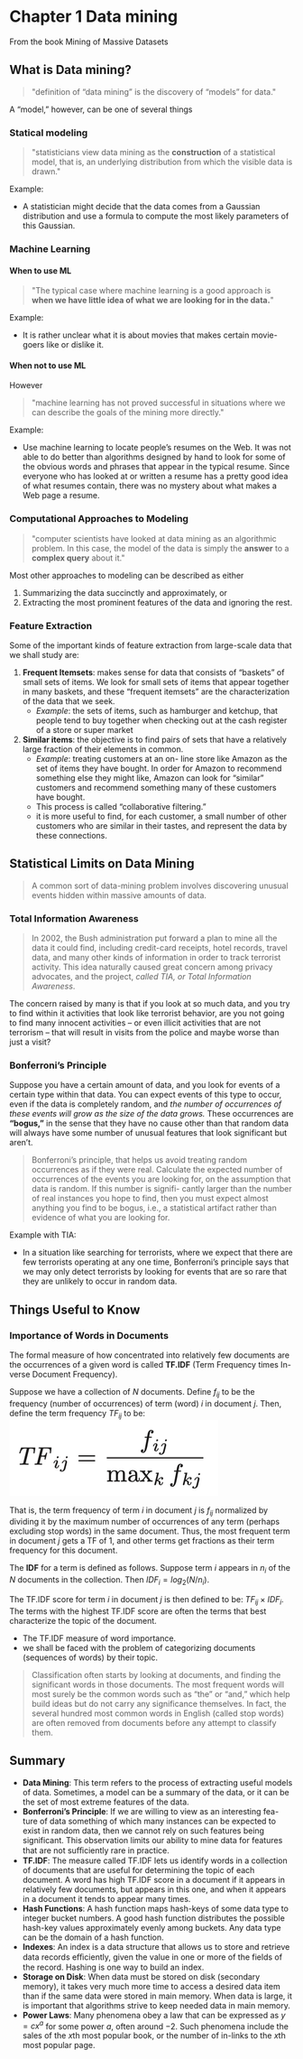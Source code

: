 # Chapter 1 Data mining 
From the book Mining of Massive Datasets

## What is Data mining?
> "definition of “data mining” is the discovery of “models” for data."

A “model,” however, can be one of several things

### Statical modeling
> "statisticians view data mining as the **construction** of a statistical model, that is, an underlying distribution from which the visible data is drawn." 

Example:
* A statistician might decide that the data comes from a Gaussian distribution and use a formula to compute the most likely parameters of this Gaussian.

### Machine Learning

#### When to use ML
> "The typical case where machine learning is a good approach is **when we have little idea of what we are looking for in the data.**"

Example:
* It is rather unclear what it is about movies that makes certain movie-goers like or dislike it.

#### When not to use ML
However
> "machine learning has not proved successful in situations where we can describe the goals of the mining more directly."

Example:
* Use machine learning to locate people’s resumes on the Web. It was not able to do better than algorithms designed by hand to look for some of the obvious words and phrases that appear in the typical resume. Since everyone who has looked at or written a resume has a pretty good idea of what resumes contain, there was no mystery about what makes a Web page a resume.

### Computational Approaches to Modeling
> "computer scientists have looked at data mining as an algorithmic problem.
> In this case, the model of the data is simply the **answer** to a **complex query** about it."

Most other approaches to modeling can be described as either
1. Summarizing the data succinctly and approximately, or
2. Extracting the most prominent features of the data and ignoring the rest.

### Feature Extraction
Some of the important kinds of feature extraction from large-scale data that we shall study are:
1. **Frequent Itemsets**: makes sense for data that consists of “baskets” of small sets of items. We look for small sets of items that appear together in many baskets, and these “frequent itemsets” are the characterization of the data that we seek.
   * *Example*: the sets of items, such as hamburger and ketchup, that people tend to buy together when checking out at the cash register of a store or super market
2. **Similar items**: the objective is to find pairs of sets that have a relatively large fraction of their elements in common.
   * *Example*: treating customers at an on- line store like Amazon as the set of items they have bought. In order for Amazon to recommend something else they might like, Amazon can look for “similar” customers and recommend something many of these customers have bought.
   * This process is called “collaborative filtering.”
   * it is more useful to find, for each customer, a small number of other customers who are similar in their tastes, and represent the data by these connections.

## Statistical Limits on Data Mining
> A common sort of data-mining problem involves discovering unusual events hidden within massive amounts of data.

### Total Information Awareness
> In 2002, the Bush administration put forward a plan to mine all the data it could find, including credit-card receipts, hotel records, travel data, and many other kinds of information in order to track terrorist activity. This idea naturally caused great concern among privacy advocates, and the project, *called TIA, or Total Information Awareness*.

The concern raised by many is that if you look at so much data, and you try to find within it activities that look like terrorist behavior, are you not going to find many innocent activities – or even illicit activities that are not terrorism – that will result in visits from the police and maybe worse than just a visit?

### Bonferroni’s Principle
Suppose you have a certain amount of data, and you look for events of a certain type within that data. You can expect events of this type to occur, even if the data is completely random, and *the number of occurrences of these events will grow as the size of the data grows.* These occurrences are **“bogus,”** in the sense that they have no cause other than that random data will always have some number of unusual features that look significant but aren’t.

> Bonferroni’s principle, that helps us avoid treating random occurrences as if they were real. Calculate the expected number of occurrences of the events you are looking for, on the assumption that data is random. If this number is signifi- cantly larger than the number of real instances you hope to find, then you must expect almost anything you find to be bogus, i.e., a statistical artifact rather than evidence of what you are looking for.

Example with TIA:
* In a situation like searching for terrorists, where we expect that there are few terrorists operating at any one time, Bonferroni’s principle says that we may only detect terrorists by looking for events that are so rare that they are unlikely to occur in random data.

## Things Useful to Know

### Importance of Words in Documents
The formal measure of how concentrated into relatively few documents are the occurrences of a given word is called **TF.IDF** (Term Frequency times In- verse Document Frequency).

Suppose we have a collection of $N$ documents. Define $f_{ij}$ to be the frequency (number of occurrences) of term (word) $i$ in document $j$. 
Then, define the term frequency
$TF_{ij}$ to be:
![alt text](images/first.png)

That is, the term frequency of term $i$ in document $j$ is $f_{ij}$ normalized by dividing it by the maximum number of occurrences of any term (perhaps excluding stop words) in the same document. Thus, the most frequent term in document $j$ gets a TF of 1, and other terms get fractions as their term frequency for this document.

The **IDF** for a term is defined as follows. 
Suppose term $i$ appears in $n_i$ of the $N$ documents in the collection. 
Then $IDF_i = log_2(N/n_i)$. 

The TF.IDF score for term $i$ in document $j$ is then defined to be:
$TF_{ij} \times IDF_i$. 
The terms
with the highest TF.IDF score are often the terms that best characterize the
topic of the document.

* The TF.IDF measure of word importance.
* we shall be faced with the problem of categorizing documents (sequences of words) by their topic.

> Classification often starts by looking at documents, and finding the significant words in those documents.
> The most frequent words will most surely be the common words such as “the” or “and,” which help build ideas but do not carry any significance themselves. In fact, the several hundred most common words in English (called stop words) are often removed from documents before any attempt to classify them.


## Summary
* **Data Mining**: This term refers to the process of extracting useful models of data. Sometimes, a model can be a summary of the data, or it can be the set of most extreme features of the data.
* **Bonferroni’s Principle**: If we are willing to view as an interesting fea- ture of data something of which many instances can be expected to exist in random data, then we cannot rely on such features being significant. This observation limits our ability to mine data for features that are not suﬃciently rare in practice.
* **TF.IDF**: The measure called TF.IDF lets us identify words in a collection of documents that are useful for determining the topic of each document. A word has high TF.IDF score in a document if it appears in relatively few documents, but appears in this one, and when it appears in a document it tends to appear many times.
* **Hash Functions**: A hash function maps hash-keys of some data type to integer bucket numbers. A good hash function distributes the possible hash-key values approximately evenly among buckets. Any data type can be the domain of a hash function.
* **Indexes**: An index is a data structure that allows us to store and retrieve data records eﬃciently, given the value in one or more of the fields of the record. Hashing is one way to build an index.
* **Storage on Disk**: When data must be stored on disk (secondary memory), it takes very much more time to access a desired data item than if the same data were stored in main memory. When data is large, it is important that algorithms strive to keep needed data in main memory.
* **Power Laws**: Many phenomena obey a law that can be expressed as
$y = cx^a$ for some power $a$, often around $−2$. Such phenomena include the
sales of the $x$th most popular book, or the number of in-links to the $x$th
most popular page.
